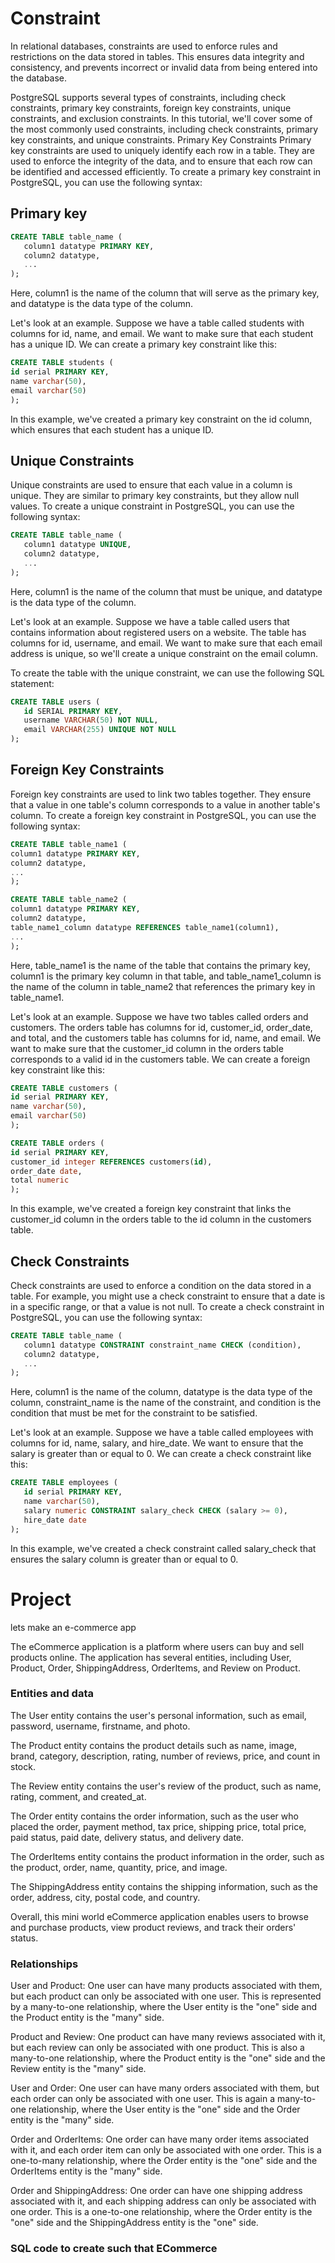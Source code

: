 # Constraint

In relational databases, constraints are used to enforce rules and restrictions on the data stored in tables. This ensures data integrity and consistency, and prevents incorrect or invalid data from being entered into the database.

PostgreSQL supports several types of constraints, including check constraints, primary key constraints, foreign key constraints, unique constraints, and exclusion constraints. In this tutorial, we'll cover some of the most commonly used constraints, including check constraints, primary key constraints, and unique constraints.
Primary Key Constraints
Primary key constraints are used to uniquely identify each row in a table. They are used to enforce the integrity of the data, and to ensure that each row can be identified and accessed efficiently. To create a primary key constraint in PostgreSQL, you can use the following syntax:

## Primary key

```sql
CREATE TABLE table_name (
   column1 datatype PRIMARY KEY,
   column2 datatype,
   ...
);
```

Here, column1 is the name of the column that will serve as the primary key, and datatype is the data type of the column.

Let's look at an example. Suppose we have a table called students with columns for id, name, and email. We want to make sure that each student has a unique ID. We can create a primary key constraint like this:

```sql
CREATE TABLE students (
id serial PRIMARY KEY,
name varchar(50),
email varchar(50)
);
```

In this example, we've created a primary key constraint on the id column, which ensures that each student has a unique ID.

## Unique Constraints

Unique constraints are used to ensure that each value in a column is unique. They are similar to primary key constraints, but they allow null values. To create a unique constraint in PostgreSQL, you can use the following syntax:

```sql
CREATE TABLE table_name (
   column1 datatype UNIQUE,
   column2 datatype,
   ...
);
```

Here, column1 is the name of the column that must be unique, and datatype is the data type of the column.

Let's look at an example. Suppose we have a table called users that contains information about registered users on a website. The table has columns for id, username, and email. We want to make sure that each email address is unique, so we'll create a unique constraint on the email column.

To create the table with the unique constraint, we can use the following SQL statement:

```sql
CREATE TABLE users (
   id SERIAL PRIMARY KEY,
   username VARCHAR(50) NOT NULL,
   email VARCHAR(255) UNIQUE NOT NULL
);
```

## Foreign Key Constraints

Foreign key constraints are used to link two tables together. They ensure that a value in one table's column corresponds to a value in another table's column. To create a foreign key constraint in PostgreSQL, you can use the following syntax:

```sql
CREATE TABLE table_name1 (
column1 datatype PRIMARY KEY,
column2 datatype,
...
);

CREATE TABLE table_name2 (
column1 datatype PRIMARY KEY,
column2 datatype,
table_name1_column datatype REFERENCES table_name1(column1),
...
);
```

Here, table_name1 is the name of the table that contains the primary key, column1 is the primary key column in that table, and table_name1_column is the name of the column in table_name2 that references the primary key in table_name1.

Let's look at an example. Suppose we have two tables called orders and customers. The orders table has columns for id, customer_id, order_date, and total, and the customers table has columns for id, name, and email. We want to make sure that the customer_id column in the orders table corresponds to a valid id in the customers table. We can create a foreign key constraint like this:

```sql
CREATE TABLE customers (
id serial PRIMARY KEY,
name varchar(50),
email varchar(50)
);

CREATE TABLE orders (
id serial PRIMARY KEY,
customer_id integer REFERENCES customers(id),
order_date date,
total numeric
);
```

In this example, we've created a foreign key constraint that links the customer_id column in the orders table to the id column in the customers table.

## Check Constraints

Check constraints are used to enforce a condition on the data stored in a table. For example, you might use a check constraint to ensure that a date is in a specific range, or that a value is not null. To create a check constraint in PostgreSQL, you can use the following syntax:

```sql
CREATE TABLE table_name (
   column1 datatype CONSTRAINT constraint_name CHECK (condition),
   column2 datatype,
   ...
);
```

Here, column1 is the name of the column, datatype is the data type of the column, constraint_name is the name of the constraint, and condition is the condition that must be met for the constraint to be satisfied.

Let's look at an example. Suppose we have a table called employees with columns for id, name, salary, and hire_date. We want to ensure that the salary is greater than or equal to 0. We can create a check constraint like this:

```sql
CREATE TABLE employees (
   id serial PRIMARY KEY,
   name varchar(50),
   salary numeric CONSTRAINT salary_check CHECK (salary >= 0),
   hire_date date
);
```

In this example, we've created a check constraint called salary_check that ensures the salary column is greater than or equal to 0.

# Project

lets make an e-commerce app

The eCommerce application is a platform where users can buy and sell products online. The application has several entities, including User, Product, Order, ShippingAddress, OrderItems, and Review on Product.

### Entities and data

The User entity contains the user's personal information, such as email, password, username, firstname, and photo.

The Product entity contains the product details such as name, image, brand, category, description, rating, number of reviews, price, and count in stock.

The Review entity contains the user's review of the product, such as name, rating, comment, and created_at.

The Order entity contains the order information, such as the user who placed the order, payment method, tax price, shipping price, total price, paid status, paid date, delivery status, and delivery date.

The OrderItems entity contains the product information in the order, such as the product, order, name, quantity, price, and image.

The ShippingAddress entity contains the shipping information, such as the order, address, city, postal code, and country.

Overall, this mini world eCommerce application enables users to browse and purchase products, view product reviews, and track their orders' status.

### Relationships

User and Product: One user can have many products associated with them, but each product can only be associated with one user. This is represented by a many-to-one relationship, where the User entity is the "one" side and the Product entity is the "many" side.

Product and Review: One product can have many reviews associated with it, but each review can only be associated with one product. This is also a many-to-one relationship, where the Product entity is the "one" side and the Review entity is the "many" side.

User and Order: One user can have many orders associated with them, but each order can only be associated with one user. This is again a many-to-one relationship, where the User entity is the "one" side and the Order entity is the "many" side.

Order and OrderItems: One order can have many order items associated with it, and each order item can only be associated with one order. This is a one-to-many relationship, where the Order entity is the "one" side and the OrderItems entity is the "many" side.

Order and ShippingAddress: One order can have one shipping address associated with it, and each shipping address can only be associated with one order. This is a one-to-one relationship, where the Order entity is the "one" side and the ShippingAddress entity is the "one" side.

### SQL code to create such that ECommerce
